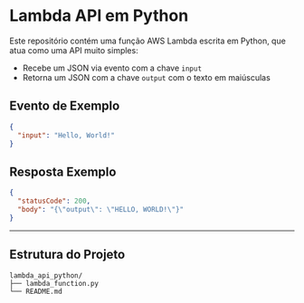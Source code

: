 # Lambda API em Python

Este repositório contém uma função AWS Lambda escrita em Python, que atua como uma API muito simples:
- Recebe um JSON via evento com a chave `input`
- Retorna um JSON com a chave `output` com o texto em maiúsculas

## Evento de Exemplo
```json
{
  "input": "Hello, World!"
}
```

## Resposta Exemplo
```json
{
  "statusCode": 200,
  "body": "{\"output\": \"HELLO, WORLD!\"}"
}
```
---
## Estrutura do Projeto

```
lambda_api_python/
├── lambda_function.py
└── README.md
```
